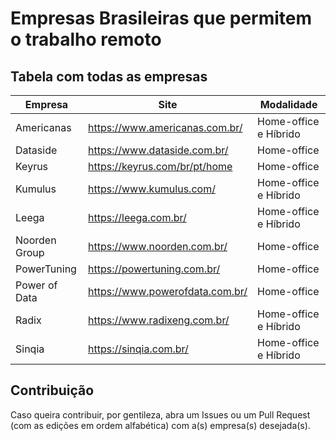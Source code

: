 # Empresas Brasileiras que permitem o trabalho remoto


## Tabela com todas as empresas

| Empresa         | Site                            | Modalidade            | 
| -------         | ---                             | ---                   |
| Americanas      | https://www.americanas.com.br/  | Home-office e Híbrido |
| Dataside        | https://www.dataside.com.br/    | Home-office           |
| Keyrus          | https://keyrus.com/br/pt/home   | Home-office           |
| Kumulus         | https://www.kumulus.com/        | Home-office e Híbrido |
| Leega           | https://leega.com.br/           | Home-office e Híbrido |
| Noorden Group   | https://www.noorden.com.br/     | Home-office           |
| PowerTuning     | https://powertuning.com.br/     | Home-office           |
| Power of Data   | https://www.powerofdata.com.br/ | Home-office           |
| Radix           | https://www.radixeng.com.br/    | Home-office e Híbrido |
| Sinqia          | https://sinqia.com.br/          | Home-office e Híbrido |


## Contribuição

Caso queira contribuir, por gentileza, abra um Issues ou um Pull Request (com as edições em ordem alfabética) com a(s) empresa(s) desejada(s).
